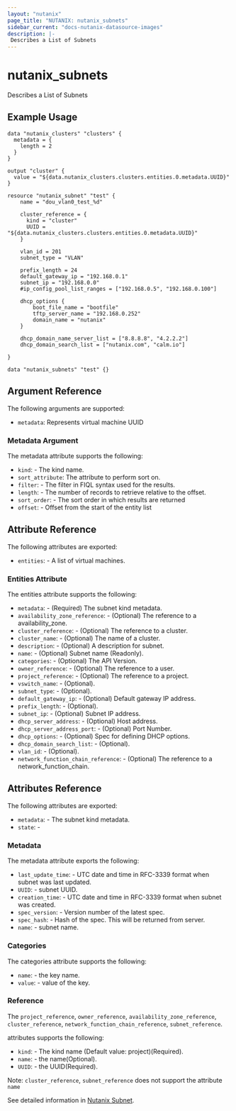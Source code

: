 ```yaml
---
layout: "nutanix"
page_title: "NUTANIX: nutanix_subnets"
sidebar_current: "docs-nutanix-datasource-images"
description: |-
 Describes a List of Subnets
---
```


# nutanix_subnets

Describes a List of Subnets

## Example Usage

```hcl
data "nutanix_clusters" "clusters" {
  metadata = {
    length = 2
  }
}

output "cluster" {
  value = "${data.nutanix_clusters.clusters.entities.0.metadata.UUID}"
}

resource "nutanix_subnet" "test" {
    name = "dou_vlan0_test_%d"

    cluster_reference = {
      kind = "cluster"
      UUID = "${data.nutanix_clusters.clusters.entities.0.metadata.UUID}"
    }

    vlan_id = 201
    subnet_type = "VLAN"

    prefix_length = 24
    default_gateway_ip = "192.168.0.1"
    subnet_ip = "192.168.0.0"
    #ip_config_pool_list_ranges = ["192.168.0.5", "192.168.0.100"]

    dhcp_options {
        boot_file_name = "bootfile"
        tftp_server_name = "192.168.0.252"
        domain_name = "nutanix"
    }

    dhcp_domain_name_server_list = ["8.8.8.8", "4.2.2.2"]
    dhcp_domain_search_list = ["nutanix.com", "calm.io"]

}

data "nutanix_subnets" "test" {}
```

## Argument Reference

The following arguments are supported:

* `metadata`: Represents virtual machine UUID

### Metadata Argument

The metadata attribute supports the following:

* `kind`: - The kind name.
* `sort_attribute`: The attribute to perform sort on.
* `filter`: - The filter in FIQL syntax used for the results.
* `length`: - The number of records to retrieve relative to the offset.
* `sort_order`: - The sort order in which results are returned
* `offset`: - Offset from the start of the entity list

## Attribute Reference

The following attributes are exported:

* `entities`: - A list of virtual machines.

### Entities Attribute

The entities attribute supports the following:

* `metadata`: - (Required) The subnet kind metadata.
* `availability_zone_reference`: - (Optional) The reference to a availability_zone.
* `cluster_reference`: - (Optional) The reference to a cluster.
* `cluster_name`: - (Optional) The name of a cluster.
* `description`: - (Optional) A description for subnet.
* `name`: - (Optional) Subnet name (Readonly).
* `categories`: - (Optional) The API Version.
* `owner_reference`: - (Optional) The reference to a user.
* `project_reference`: - (Optional) The reference to a project.
* `vswitch_name`: - (Optional).
* `subnet_type`: - (Optional).
* `default_gateway_ip`: - (Optional) Default gateway IP address.
* `prefix_length`: - (Optional).
* `subnet_ip`: - (Optional) Subnet IP address.
* `dhcp_server_address`: - (Optional) Host address.
* `dhcp_server_address_port`: - (Optional) Port Number.
* `dhcp_options`: - (Optional) Spec for defining DHCP options.
* `dhcp_domain_search_list`: - (Optional).
* `vlan_id`: - (Optional).
* `network_function_chain_reference`: - (Optional) The reference to a network_function_chain.

## Attributes Reference

The following attributes are exported:

* `metadata`: - The subnet kind metadata.
* `state`: -

### Metadata

The metadata attribute exports the following:

* `last_update_time`: - UTC date and time in RFC-3339 format when subnet was last updated.
* `UUID`: - subnet UUID.
* `creation_time`: - UTC date and time in RFC-3339 format when subnet was created.
* `spec_version`: - Version number of the latest spec.
* `spec_hash`: - Hash of the spec. This will be returned from server.
* `name`: - subnet name.

### Categories

The categories attribute supports the following:

* `name`: - the key name.
* `value`: - value of the key.

### Reference

The `project_reference`, `owner_reference`, `availability_zone_reference`, `cluster_reference`, `network_function_chain_reference`, `subnet_reference`.

attributes supports the following:

* `kind`: - The kind name (Default value: project)(Required).
* `name`: - the name(Optional).
* `UUID`: - the UUID(Required).

Note: `cluster_reference`, `subnet_reference` does not support the attribute `name`

See detailed information in [Nutanix Subnet](http://developer.nutanix.com/reference/prism_central/v3/#definitions-subnet_resources).